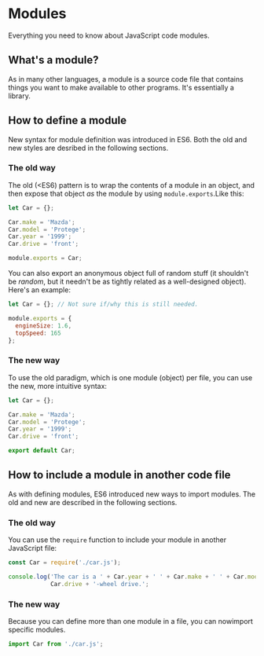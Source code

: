 # Modules

Everything you need to know about JavaScript code modules.

## What's a module?

As in many other languages, a module is a source code file that contains things you want
to make available to other programs. It's essentially a library.

## How to define a module

New syntax for module definition was introduced in ES6. Both the old and new styles are
desribed in the following sections.

### The old way

The old (<ES6) pattern is to wrap the contents of a module in an object, and then expose
that object _as_ the module by using `module.exports`.Like this:

```javascript
let Car = {};

Car.make = 'Mazda';
Car.model = 'Protege';
Car.year = '1999';
Car.drive = 'front';

module.exports = Car;
```

You can also export an anonymous object full of random stuff (it shouldn't be _random_,
but it needn't be as tightly related as a well-designed object). Here's an example:

```javascript
let Car = {}; // Not sure if/why this is still needed.

module.exports = {
  engineSize: 1.6,
  topSpeed: 165  
};
```

### The new way

To use the old paradigm, which is one module (object) per file, you can use the new, more
intuitive syntax:

```javascript
let Car = {};

Car.make = 'Mazda';
Car.model = 'Protege';
Car.year = '1999';
Car.drive = 'front';

export default Car;
```

## How to include a module in another code file

As with defining modules, ES6 introduced new ways to import modules. The old and new are
described in the following sections.

### The old way

You can use the `require` function to include your module in another JavaScript file:

```javascript
const Car = require('./car.js');

console.log('The car is a ' + Car.year + ' ' + Car.make + ' ' + Car.model + ' with ' +
            Car.drive + '-wheel drive.';
```

### The new way

Because you can define more than one module in a file, you can nowimport specific modules.

```javascript
import Car from './car.js';
```
